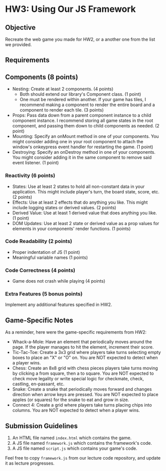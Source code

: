 # HW3: Using Our JS Framework

## Objective
Recreate the web game you made for HW2, or a another one from the list we provided.

## Requirements

## Components (8 points)
- Nesting: Create at least 2 components. (4 points)
    - Both should extend our library's Component class. (1 point)
    - One must be rendered within another. If your game has tiles, I recommend making a component to render the entire board and a component to render each tile. (3 points)
- Props: Pass data down from a parent component instance to a child component instance. I recommend storing all game states in the root component, and passing them down to child components as needed. (2 point)
- Mounting: Specify an onMount method in one of your components. You might consider adding one in your root component to attach the window's onkeypress event handler for restarting the game. (1 point)
- Destroying: Specify an onDestroy method in one of your components. You might consider adding it in the same component to remove said event listener. (1 point)

### Reactivity (6 points)
- States: Use at least 2 states to hold all non-constant data in your application. This might include player's turn, the board state, score, etc. (2 points)
- Effects: Use at least 2 effects that do anything you like. This might include logging states or derived values. (2 points)
- Derived Value: Use at least 1 derived value that does anything you like. (1 point)
- DOM Updates: Use at least 2 state or derived value as a prop values for elements in your components' render functions. (1 points)

### Code Readability (2 points)
- Proper indentation of JS (1 point)
- Meaningful variable names (1 points)

### Code Correctness (4 points)
- Game does not crash while playing (4 points)

### Extra Features (5 bonus points)
Implement any additional features specified in HW2.

## Game-Specific Notes
As a reminder, here were the game-specific requirements from HW2:
- Whack-a-Mole: Have an element that periodically moves around the page. If the player manages to hit the element, increment their score.
- Tic-Tac-Toe: Create a 3x3 grid where players take turns selecting empty boxes to place an "X" or "O" on. You are NOT expected to detect when a player wins.
- Chess: Create an 8x8 grid with chess pieces players take turns moving by clicking a from square, then a to square. You are NOT expected to check move legality or write special logic for checkmate, check, castling, en-passant, etc.
- Snake: Create a snake that periodically moves forward and changes direction when arrow keys are pressed. You are NOT expected to place apples (or squares) for the snake to eat and grow in size.
- Connect 4: Create a grid where players take turns placing chips into columns. You are NOT expected to detect when a player wins.

## Submission Guidelines

1. An HTML file named `index.html` which contains the game.
2. A JS file named `framework.js` which contains the framework's code.
3. A JS file named `script.js` which contains your game's code.

Feel free to copy `framework.js` from our lecture code repository, and update it as lecture progresses.